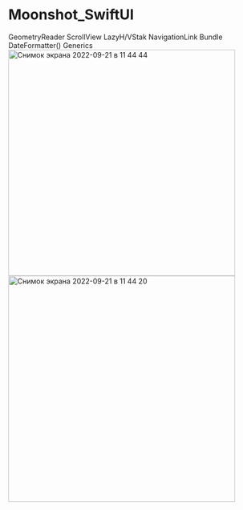 # Moonshot_SwiftUI
GeometryReader
ScrollView
LazyH/VStak
NavigationLink
Bundle
DateFormatter()
Generics
<img width="452" alt="Снимок экрана 2022-09-21 в 11 44 44" src="https://user-images.githubusercontent.com/104690280/191458952-8e52c95f-5a9d-45fe-8655-e11e92d5af43.png">
<img width="452" alt="Снимок экрана 2022-09-21 в 11 44 20" src="https://user-images.githubusercontent.com/104690280/191458979-ea6d69ed-0552-48c5-b082-2b378f587922.png">
